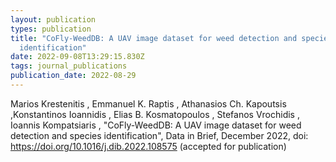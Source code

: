 ```yaml
---
layout: publication
types: publication
title: "CoFly-WeedDB: A UAV image dataset for weed detection and species
  identification"
date: 2022-09-08T13:29:15.830Z
tags: journal_publications
publication_date: 2022-08-29
---
```

<!--StartFragment-->

Marios Krestenitis , Emmanuel K. Raptis , Athanasios Ch. Kapoutsis ,Konstantinos Ioannidis , Elias B. Kosmatopoulos , Stefanos Vrochidis , Ioannis Kompatsiaris , "CoFly-WeedDB: A UAV image dataset for weed detection and species identification", Data in Brief, December 2022, doi: https://doi.org/10.1016/j.dib.2022.108575 (accepted for publication)

<!--EndFragment-->